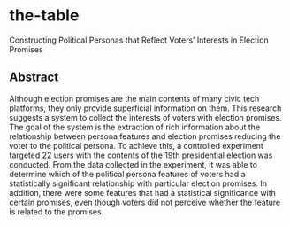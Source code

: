 # the-table
Constructing Political Personas that Reflect Voters’ Interests in Election Promises

## Abstract
Although election promises are the main contents of many civic tech platforms, they only provide superficial information on them. This research suggests a system to collect the interests of voters with election promises. The goal of the system is the extraction of rich information about the relationship between persona features and election promises reducing the voter to the political persona. To achieve this, a controlled experiment targeted 22 users with the contents of the 19th presidential election was conducted. From the data collected in the experiment, it was able to determine which of the political persona features of voters had a statistically significant relationship with particular election promises. In addition, there were some features that had a statistical significance with certain promises, even though voters did not perceive whether the feature is related to the promises.
